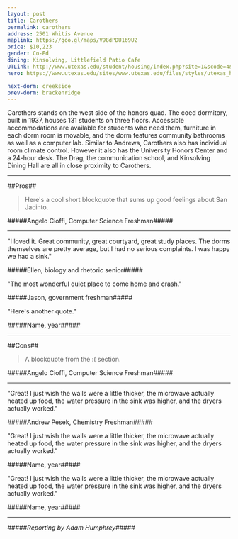 ```yaml
---
layout: post
title: Carothers
permalink: carothers
address: 2501 Whitis Avenue
maplink: https://goo.gl/maps/V98dPDU169U2
price: $10,223
gender: Co-Ed
dining: Kinsolving, Littlefield Patio Cafe
UTLink: http://www.utexas.edu/student/housing/index.php?site=1&scode=4&id=152
hero: https://www.utexas.edu/sites/www.utexas.edu/files/styles/utexas_hero_photo_image/public/hero-photos/maincampus_hero.jpg?itok=i1E3qQY4

next-dorm: creekside
prev-dorm: brackenridge
---
```


Carothers stands on the west side of the honors quad. The coed dormitory, built in 1937, houses 131 students on three floors. Accessible accommodations are available for students who need them, furniture in each dorm room is movable, and the dorm features community bathrooms as well as a computer lab. Similar to Andrews, Carothers also has individual room climate control. However it also has the University Honors Center and a 24-hour desk. The Drag, the communication school, and Kinsolving Dining Hall are all in close proximity to Carothers.

---

##Pros##

> Here's a cool short blockquote that sums up good feelings about San Jacinto.

#####Angelo Cioffi, Computer Science Freshman#####

---

"I loved it. Great community, great courtyard, great study places. The dorms themselves are pretty average, but I had no serious complaints. I was happy we had a sink." 

#####Ellen, biology and rhetoric senior#####

"The most wonderful quiet place to come home and crash."

#####Jason, government freshman#####

"Here's another quote."

#####Name, year#####

---

##Cons##

> A blockquote from the :( section.

#####Angelo Cioffi, Computer Science Freshman#####

---

"Great! I just wish the walls were a little thicker, the microwave actually heated up food, the water pressure in the sink was higher, and the dryers actually worked."

#####Andrew Pesek, Chemistry Freshman#####

"Great! I just wish the walls were a little thicker, the microwave actually heated up food, the water pressure in the sink was higher, and the dryers actually worked."

#####Name, year#####

"Great! I just wish the walls were a little thicker, the microwave actually heated up food, the water pressure in the sink was higher, and the dryers actually worked."

#####Name, year#####

---

#####_Reporting by Adam Humphrey_#####